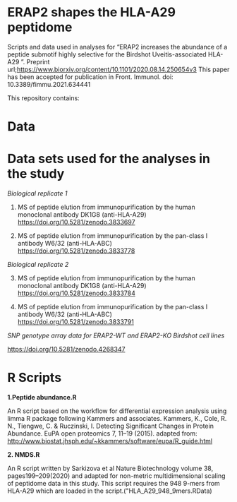 # ERAP2 shapes the HLA-A29 peptidome
Scripts and data used in analyses for “ERAP2 increases the abundance of a peptide submotif highly selective for the Birdshot Uveitis-associated HLA-A29 ”. 
Preprint url;https://www.biorxiv.org/content/10.1101/2020.08.14.250654v3
This paper has been accepted for publication in Front. Immunol. doi: 10.3389/fimmu.2021.634441

This repository contains:

# Data

# Data sets used for the analyses in the study

*Biological replicate 1*

1. MS of peptide elution from immunopurification by the human monoclonal antibody DK1G8 (anti-HLA-A29)
https://doi.org/10.5281/zenodo.3833697

2. MS of peptide elution from immunopurification by the pan-class I antibody W6/32 (anti-HLA-ABC)
https://doi.org/10.5281/zenodo.3833778

*Biological replicate 2*

3. MS of peptide elution from immunopurification by the human monoclonal antibody DK1G8 (anti-HLA-A29)
https://doi.org/10.5281/zenodo.3833784

4. MS of peptide elution from immunopurification by the pan-class I antibody W6/32 (anti-HLA-ABC)
https://doi.org/10.5281/zenodo.3833791

*SNP genotype array data for ERAP2-WT and ERAP2-KO Birdshot cell lines*

https://doi.org/10.5281/zenodo.4268347

# R Scripts

**1.Peptide abundance.R**

An R script based on the workflow for differential expression analysis using limma R package following Kammers and associates. Kammers, K., Cole, R. N., Tiengwe, C. & Ruczinski, I. Detecting Significant Changes in Protein Abundance. EuPA open proteomics 7, 11–19 (2015). 
adapted from: http://www.biostat.jhsph.edu/~kkammers/software/eupa/R_guide.html


**2. NMDS.R**

An R script written by Sarkizova et al Nature Biotechnology volume 38, pages199–209(2020) and adapted for non-metric multidimensional scaling of peptidome data in this study. This script requires the 948 9-mers from HLA-A29 which are loaded in the script.("HLA_A29_948_9mers.RData)


